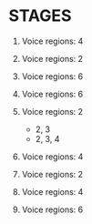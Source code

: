 STAGES
======

1.  Voice regions: 4

2.  Voice regions: 2

3.  Voice regions: 6

4.  Voice regions: 6

5.  Voice regions: 2
    - 2, 3
    - 2, 3, 4

6.  Voice regions: 4

7.  Voice regions: 2

8.  Voice regions: 4

9.  Voice regions: 6
